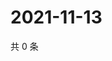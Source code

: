 # 2021-11-13

共 0 条

<!-- BEGIN WEIBO -->
<!-- 最后更新时间 Sat Nov 13 2021 20:16:47 GMT+0800 (China Standard Time) -->

<!-- END WEIBO -->
